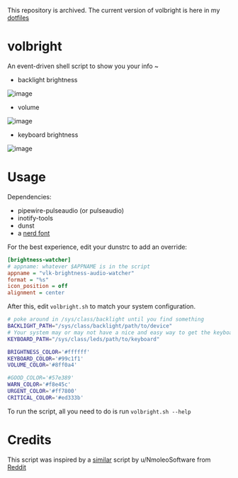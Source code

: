 This repository is archived. The current version of volbright is here in my [dotfiles](https://github.com/REALERvolker1/homescripts/blob/main/bin/volbright.sh)

# volbright
An event-driven shell script to show you your info ~

- backlight brightness

![image](https://user-images.githubusercontent.com/73304952/230544567-228d9095-db54-494e-a6d0-4782adf565e1.png)

- volume

![image](https://user-images.githubusercontent.com/73304952/230544468-7094f85f-161e-4c6d-8b29-fd6cd3902279.png)

- keyboard brightness

![image](https://user-images.githubusercontent.com/73304952/230544597-da85f71a-cd9a-4876-9073-c45ed2fec4b5.png)


# Usage
Dependencies:
- pipewire-pulseaudio (or pulseaudio)
- inotify-tools
- dunst
- a [nerd font](https://www.nerdfonts.com)

For the best experience, edit your dunstrc to add an override:
```ini
[brightness-watcher]
# appname: whatever $APPNAME is in the script
appname = "vlk-brightness-audio-watcher"
format = "%s"
icon_position = off
alignment = center
```
After this, edit `volbright.sh` to match your system configuration.
```bash
# poke around in /sys/class/backlight until you find something
BACKLIGHT_PATH="/sys/class/backlight/path/to/device"
# Your system may or may not have a nice and easy way to get the keyboard backlight state
KEYBOARD_PATH="/sys/class/leds/path/to/keyboard"

BRIGHTNESS_COLOR='#ffffff'
KEYBOARD_COLOR='#99c1f1'
VOLUME_COLOR='#8ff0a4'

#GOOD_COLOR='#57e389'
WARN_COLOR='#f8e45c'
URGENT_COLOR='#ff7800'
CRITICAL_COLOR='#ed333b'
```
To run the script, all you need to do is run `volbright.sh --help`

# Credits
This script was inspired by a [similar](https://gitlab.com/Nmoleo/i3-volume-brightness-indicator) script by u/NmoleoSoftware from [Reddit](https://www.reddit.com/r/i3wm/comments/125xvg2/i_made_a_volume_and_brightness_indicator_for_i3wm/)
